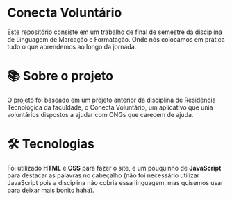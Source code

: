 # Conecta Voluntário

 Este repositório consiste em um trabalho de final de semestre da disciplina de Linguagem de Marcação e Formatação. Onde nós colocamos em prática tudo o que aprendemos ao longo da jornada.

# 📚 Sobre o projeto
 O projeto foi baseado em um projeto anterior da disciplina de Residência Tecnológica da faculdade, o Conecta Voluntário, um aplicativo que unia voluntários dispostos a ajudar com ONGs que carecem de ajuda.

# 🛠 Tecnologias
 Foi utilizado **HTML** e **CSS** para fazer o site, e um pouquinho de **JavaScript** para destacar as palavras no cabeçalho (não foi necessário utilizar JavaScript pois a disciplina não cobria essa linguagem, mas quisemos usar para deixar mais bonito haha).
